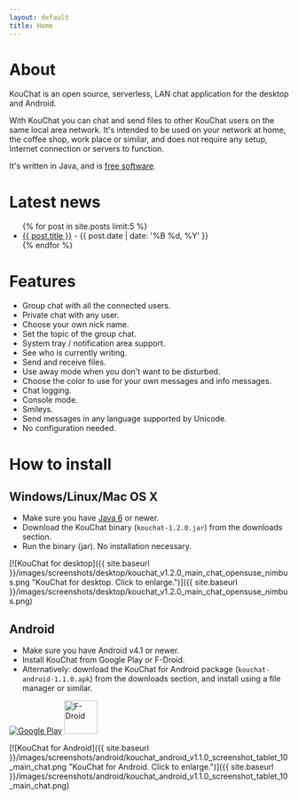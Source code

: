 ```yaml
---
layout: default
title: Home
---
```


# About

KouChat is an open source, serverless, LAN chat application for the desktop and Android.

With KouChat you can chat and send files to other KouChat users on the same local area network. It's intended to be used on your network at home, the coffee shop, work place or similar, and does not require any setup, Internet connection or servers to function.

It's written in Java, and is [free software](https://www.gnu.org/licenses/lgpl-3.0.html).

# Latest news

<ul>
  {% for post in site.posts limit:5 %}
  <li>
    <a href="{{ site.baseurl }}{{ post.url }}">{{ post.title }}</a><span class="postDate"> - {{ post.date | date: '%B %d, %Y' }}</span>
  </li>
  {% endfor %}
</ul>

# Features

* Group chat with all the connected users.
* Private chat with any user.
* Choose your own nick name.
* Set the topic of the group chat.
* System tray / notification area support.
* See who is currently writing.
* Send and receive files.
* Use away mode when you don't want to be disturbed.
* Choose the color to use for your own messages and info messages.
* Chat logging.
* Console mode.
* Smileys.
* Send messages in any language supported by Unicode.
* No configuration needed.

# How to install

## Windows/Linux/Mac OS X

* Make sure you have [Java 6](http://www.java.com/) or newer.
* Download the KouChat binary (`kouchat-1.2.0.jar`) from the downloads section.
* Run the binary (jar). No installation necessary.

[![KouChat for desktop]({{ site.baseurl }}/images/screenshots/desktop/kouchat_v1.2.0_main_chat_opensuse_nimbus.png "KouChat for desktop. Click to enlarge.")]({{ site.baseurl }}/images/screenshots/desktop/kouchat_v1.2.0_main_chat_opensuse_nimbus.png)

## Android

* Make sure you have Android v4.1 or newer.
* Install KouChat from Google Play or F-Droid.
* Alternatively: download the KouChat for Android package (`kouchat-android-1.1.0.apk`) from the downloads section, and install using a file manager or similar.

[![Google Play](http://www.android.com/images/brand/get_it_on_play_logo_large.png "Get KouChat on Google Play")](https://play.google.com/store/apps/details?id=net.usikkert.kouchat.android)
[<img src="{{ site.baseurl }}/images/get-it-on-f-droid.png" alt="F-Droid" height="60">](https://f-droid.org/app/net.usikkert.kouchat.android)
      
[![KouChat for Android]({{ site.baseurl }}/images/screenshots/android/kouchat_android_v1.1.0_screenshot_tablet_10_main_chat.png "KouChat for Android. Click to enlarge.")]({{ site.baseurl }}/images/screenshots/android/kouchat_android_v1.1.0_screenshot_tablet_10_main_chat.png)
